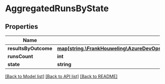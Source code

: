 # AggregatedRunsByState

## Properties
Name | Type | Description | Notes
------------ | ------------- | ------------- | -------------
**resultsByOutcome** | [**map[string,\FrankHouweling\AzureDevOpsClient\Test\Model\AggregatedResultsByOutcome]**](AggregatedResultsByOutcome.md) |  | [optional] 
**runsCount** | **int** |  | [optional] 
**state** | **string** |  | [optional] 

[[Back to Model list]](../README.md#documentation-for-models) [[Back to API list]](../README.md#documentation-for-api-endpoints) [[Back to README]](../README.md)


